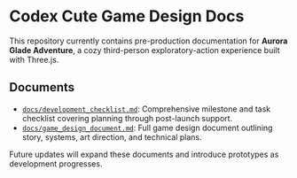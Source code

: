 # Codex Cute Game Design Docs

This repository currently contains pre-production documentation for **Aurora Glade Adventure**, a cozy third-person exploratory-action experience built with Three.js.

## Documents
- [`docs/development_checklist.md`](docs/development_checklist.md): Comprehensive milestone and task checklist covering planning through post-launch support.
- [`docs/game_design_document.md`](docs/game_design_document.md): Full game design document outlining story, systems, art direction, and technical plans.

Future updates will expand these documents and introduce prototypes as development progresses.
